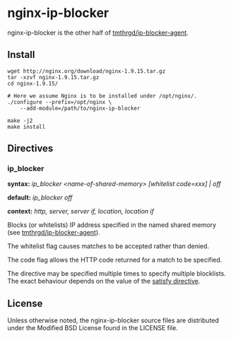 # nginx-ip-blocker

nginx-ip-blocker is the other half of
[tmthrgd/ip-blocker-agent](https://github.com/tmthrgd/ip-blocker-agent).

## Install

```
wget http://nginx.org/download/nginx-1.9.15.tar.gz
tar -xzvf nginx-1.9.15.tar.gz
cd nginx-1.9.15/

# Here we assume Nginx is to be installed under /opt/nginx/.
./configure --prefix=/opt/nginx \
	--add-module=/path/to/nginx-ip-blocker

make -j2
make install
```

## Directives

### ip_blocker

**syntax:** *ip_blocker &lt;name-of-shared-memory&gt; [whitelist code=xxx] | off*

**default:** *ip_blocker off*

**context:** *http, server, server if, location, location if*

Blocks (or whitelists) IP address specified in the named shared memory
(see [tmthrgd/ip-blocker-agent](https://github.com/tmthrgd/ip-blocker-agent)).

The whitelist flag causes matches to be accepted rather than denied.

The code flag allows the HTTP code returned for a match to be specified.

The directive may be specified multiple times to specify multiple blocklists. The exact behaviour depends
on the value of the [satisfy directive](http://nginx.org/en/docs/http/ngx_http_core_module.html#satisfy).

## License

Unless otherwise noted, the nginx-ip-blocker source files are distributed under the Modified BSD License
found in the LICENSE file.
